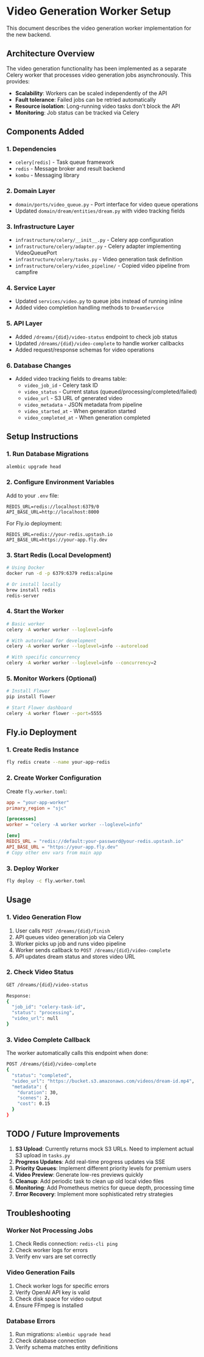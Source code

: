 # Video Generation Worker Setup

This document describes the video generation worker implementation for the new backend.

## Architecture Overview

The video generation functionality has been implemented as a separate Celery worker that processes video generation jobs asynchronously. This provides:

- **Scalability**: Workers can be scaled independently of the API
- **Fault tolerance**: Failed jobs can be retried automatically
- **Resource isolation**: Long-running video tasks don't block the API
- **Monitoring**: Job status can be tracked via Celery

## Components Added

### 1. Dependencies
- `celery[redis]` - Task queue framework
- `redis` - Message broker and result backend
- `kombu` - Messaging library

### 2. Domain Layer
- `domain/ports/video_queue.py` - Port interface for video queue operations
- Updated `domain/dream/entities/dream.py` with video tracking fields

### 3. Infrastructure Layer
- `infrastructure/celery/__init__.py` - Celery app configuration
- `infrastructure/celery/adapter.py` - Celery adapter implementing VideoQueuePort
- `infrastructure/celery/tasks.py` - Video generation task definition
- `infrastructure/celery/video_pipeline/` - Copied video pipeline from campfire

### 4. Service Layer
- Updated `services/video.py` to queue jobs instead of running inline
- Added video completion handling methods to `DreamService`

### 5. API Layer
- Added `/dreams/{did}/video-status` endpoint to check job status
- Updated `/dreams/{did}/video-complete` to handle worker callbacks
- Added request/response schemas for video operations

### 6. Database Changes
- Added video tracking fields to dreams table:
  - `video_job_id` - Celery task ID
  - `video_status` - Current status (queued/processing/completed/failed)
  - `video_url` - S3 URL of generated video
  - `video_metadata` - JSON metadata from pipeline
  - `video_started_at` - When generation started
  - `video_completed_at` - When generation completed

## Setup Instructions

### 1. Run Database Migrations
```bash
alembic upgrade head
```

### 2. Configure Environment Variables
Add to your `.env` file:
```
REDIS_URL=redis://localhost:6379/0
API_BASE_URL=http://localhost:8000
```

For Fly.io deployment:
```
REDIS_URL=redis://your-redis.upstash.io
API_BASE_URL=https://your-app.fly.dev
```

### 3. Start Redis (Local Development)
```bash
# Using Docker
docker run -d -p 6379:6379 redis:alpine

# Or install locally
brew install redis
redis-server
```

### 4. Start the Worker
```bash
# Basic worker
celery -A worker worker --loglevel=info

# With autoreload for development
celery -A worker worker --loglevel=info --autoreload

# With specific concurrency
celery -A worker worker --loglevel=info --concurrency=2
```

### 5. Monitor Workers (Optional)
```bash
# Install Flower
pip install flower

# Start Flower dashboard
celery -A worker flower --port=5555
```

## Fly.io Deployment

### 1. Create Redis Instance
```bash
fly redis create --name your-app-redis
```

### 2. Create Worker Configuration
Create `fly.worker.toml`:
```toml
app = "your-app-worker"
primary_region = "sjc"

[processes]
worker = "celery -A worker worker --loglevel=info"

[env]
REDIS_URL = "redis://default:your-password@your-redis.upstash.io"
API_BASE_URL = "https://your-app.fly.dev"
# Copy other env vars from main app
```

### 3. Deploy Worker
```bash
fly deploy -c fly.worker.toml
```

## Usage

### 1. Video Generation Flow
1. User calls `POST /dreams/{did}/finish`
2. API queues video generation job via Celery
3. Worker picks up job and runs video pipeline
4. Worker sends callback to `POST /dreams/{did}/video-complete`
5. API updates dream status and stores video URL

### 2. Check Video Status
```bash
GET /dreams/{did}/video-status

Response:
{
  "job_id": "celery-task-id",
  "status": "processing",
  "video_url": null
}
```

### 3. Video Complete Callback
The worker automatically calls this endpoint when done:
```bash
POST /dreams/{did}/video-complete
{
  "status": "completed",
  "video_url": "https://bucket.s3.amazonaws.com/videos/dream-id.mp4",
  "metadata": {
    "duration": 30,
    "scenes": 2,
    "cost": 0.15
  }
}
```

## TODO / Future Improvements

1. **S3 Upload**: Currently returns mock S3 URLs. Need to implement actual S3 upload in `tasks.py`
2. **Progress Updates**: Add real-time progress updates via SSE
3. **Priority Queues**: Implement different priority levels for premium users
4. **Video Preview**: Generate low-res previews quickly
5. **Cleanup**: Add periodic task to clean up old local video files
6. **Monitoring**: Add Prometheus metrics for queue depth, processing time
7. **Error Recovery**: Implement more sophisticated retry strategies

## Troubleshooting

### Worker Not Processing Jobs
1. Check Redis connection: `redis-cli ping`
2. Check worker logs for errors
3. Verify env vars are set correctly

### Video Generation Fails
1. Check worker logs for specific errors
2. Verify OpenAI API key is valid
3. Check disk space for video output
4. Ensure FFmpeg is installed

### Database Errors
1. Run migrations: `alembic upgrade head`
2. Check database connection
3. Verify schema matches entity definitions